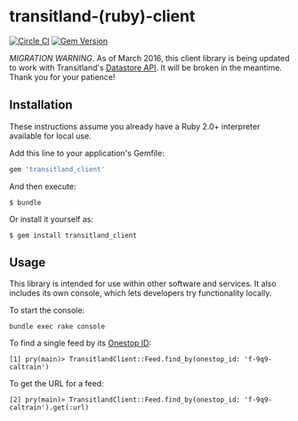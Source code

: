 # transitland-(ruby)-client
[![Circle CI](https://circleci.com/gh/transitland/transitland-ruby-client.svg?style=svg)](https://circleci.com/gh/transitland/transitland-ruby-client)
[![Gem Version](https://badge.fury.io/rb/transitland-client.svg)](http://badge.fury.io/rb/transitland-client)

*MIGRATION WARNING*. As of March 2016, this client library is being updated to work with Transitland's [Datastore API](https://transit.land/documentation/datastore/api-endpoints.html). It will be broken in the meantime. Thank you for your patience!

## Installation

These instructions assume you already have a Ruby 2.0+ interpreter available for local use.

Add this line to your application's Gemfile:

```ruby
gem 'transitland_client'
```

And then execute:

    $ bundle

Or install it yourself as:

    $ gem install transitland_client

## Usage

This library is intended for use within other software and services. It also includes its own console, which lets developers try functionality locally.

To start the console:

    bundle exec rake console

To find a single feed by its [Onestop ID](https://transit.land/documentation/onestop-id-scheme/):

    [1] pry(main)> TransitlandClient::Feed.find_by(onestop_id: 'f-9q9-caltrain')

To get the URL for a feed:

    [2] pry(main)> TransitlandClient::Feed.find_by(onestop_id: 'f-9q9-caltrain').get(:url)
